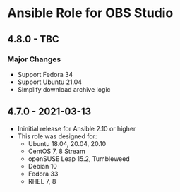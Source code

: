 # Ansible Role for OBS Studio

## 4.8.0 - TBC

### Major Changes

  - Support Fedora 34
  - Support Ubuntu 21.04
  - Simplify download archive logic

## 4.7.0 - 2021-03-13

  - Ininitial release for Ansible 2.10 or higher
  - This role was designed for:
      - Ubuntu 18.04, 20.04, 20.10
      - CentOS 7, 8 Stream
      - openSUSE Leap 15.2, Tumbleweed
      - Debian 10
      - Fedora 33
      - RHEL 7, 8
